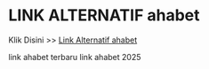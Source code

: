 # LINK ALTERNATIF ahabet

Klik Disini >> <a href="https://linksto.pages.dev/">Link Alternatif ahabet </a>

link ahabet terbaru
link ahabet 2025